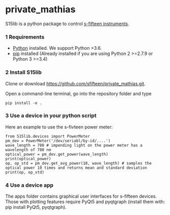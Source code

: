 # private_mathias
S15lib is a python package to control [s-fifteen instruments](https://s-fifteen.com/).

### 1 Requirements
- [Python](https://www.python.org) installed.  We support Python >3.6.
- [pip](https://pypi.org/project/pip/) installed (Already installed if you are using Python 2 >=2.7.9 or Python 3 >=3.4)

### 2 Install S15lib
Clone or download https://github.com/sfifteen/private_mathias.git.

Open a command-line terminal, go into the repository folder and type
  
    pip install -e .
    
### 3 Use a device in your python script
Here an example to use the s-fivteen power meter:

    from S15lib.devices import PowerMeter
    pm_dev = PowerMeter('/dev/seriabl/by-id/....')
    wave_length = 780 # impending light on the power meter has a wavelength of 780 nm
    optical_power = pm_dev.get_power(wave_length)
    print(optical_power)
    op, op_std = pm_dev.get_avg_power(10, wave_length) # samples the optical power 10 times and returns mean and standard deviation
    print(op, op_std)
    
 ### 4 Use a device app
 The apps folder contains graphical user interfaces for s-fifteen devices.
 Those with plotting features require PyQt5 and pyqtgraph (install them with:  pip install PyQt5, pyqtgraph).
